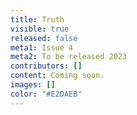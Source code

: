 ```yaml
---
title: Truth
visible: true
released: false
meta1: Issue 4
meta2: To be released 2023
contributors: []
content: Coming soon.
images: []
color: "#E2DAEB"
---
```

